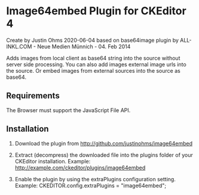 Image64embed Plugin for CKEditor 4
=================================

Create by Justin Ohms 2020-06-04
based on base64image plugin by ALL-INKL.COM - Neue Medien Münnich - 04. Feb 2014

Adds images from local client as base64
string into the source without server side processing. You can also add images
external image urls into the source. Or embed images from external sources into
the source as base64.


## Requirements
The Browser must support the JavaScript File API.

## Installation

 1. Download the plugin from http://github.com/justinohms/image64embed
 
 2. Extract (decompress) the downloaded file into the plugins folder of your
	CKEditor installation.
	Example: http://example.com/ckeditor/plugins/image64embed
	
 3. Enable the plugin by using the extraPlugins configuration setting.
	Example: CKEDITOR.config.extraPlugins = "image64embed";
